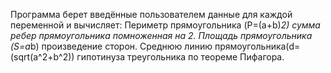 Программа берет введённые пользователем данные для каждой переменной и вычисляет: Периметр прямоугольника (P=(a+b)*2) сумма ребер прямоугольника помноженная на 2. Площадь прямоугольника (S=a*b) произведение сторон. Среднюю линию прямоугольника(d=(sqrt(a^2+b^2)) гипотинуза треугольника по теореме Пифагора.

